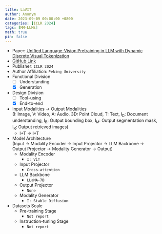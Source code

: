 ```yaml
---
title: LaVIT
author: Anonym
date: 2023-09-09 00:00:00 +0800
categories: [ICLR 2024]
tags: [MM-LLMs]
math: true
pin: false
---
```


- Paper: [Unified Language-Vision Pretraining in LLM with Dynamic Discrete Visual Tokenization](https://arxiv.org/abs/2309.04669)
- [GitHub Link](https://github.com/jy0205/LaVIT)
- Publisher: `ICLR 2024`
- Author Affiliation: `Peking University`
- Functional Division
  + [ ] Understanding
  + [x] Generation
- Design Division
  + [ ] Tool-using
  + [x] End-to-end
- Input Modalities $\rightarrow$ Output Modalities <br />(I: Image, V: Video, A: Audio, 3D: Point Cloud, T: Text, I<sub>D</sub>: Document understanding, I<sub>B</sub>: Output bounding box, I<sub>M</sub>: Output segmentation mask, I<sub>R</sub>: Output retrieved images)
  + I+T $\rightarrow$ I+T
- Model Architecture <br />(Input $\rightarrow$ Modality Encoder $\rightarrow$ Input Projector $\rightarrow$ LLM Backbone $\rightarrow$ Output Projector $\rightarrow$ Modality Generator $\rightarrow$ Output)
  + Modality Encoder
    * `I: ViT`
  + Input Projector
    * `Cross-attention`
  + LLM Backbone
    * `LLaMA-7B`
  + Output Projector
    * `None`
  + Modality Generator
    * `I: Stable Diffusion`
- Datasets Scale
  + Pre-training Stage
    * `Not report`
  + Instruction-tuning Stage
    * `Not report`

